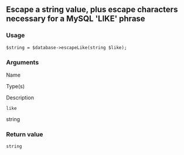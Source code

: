 Escape a string value, plus escape characters necessary for a MySQL 'LIKE' phrase
---------------------------------------------------------------------------------

### Usage

    $string = $database->escapeLike(string $like);

### Arguments

Name

Type(s)

Description

`like`

string

### Return value

`string`

